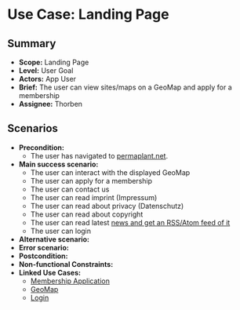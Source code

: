 # Use Case: Landing Page

## Summary

- **Scope:** Landing Page
- **Level:** User Goal
- **Actors:** App User
- **Brief:** The user can view sites/maps on a GeoMap and apply for a membership
- **Assignee:** Thorben

## Scenarios

- **Precondition:**
  - The user has navigated to [permaplant.net](https://permaplant.net).
- **Main success scenario:**
  - The user can interact with the displayed GeoMap
  - The user can apply for a membership
  - The user can contact us
  - The user can read imprint (Impressum)
  - The user can read about privacy (Datenschutz)
  - The user can read about copyright
  - The user can read latest [news and get an RSS/Atom feed of it](../assigned/landing_page_news.md)
  - The user can login
- **Alternative scenario:**
- **Error scenario:**
- **Postcondition:**
- **Non-functional Constraints:**
- **Linked Use Cases:**
  - [Membership Application](../assigned/membership_application.md)
  - [GeoMap](../assigned/geo_map.md)
  - [Login](../done/login.md)
